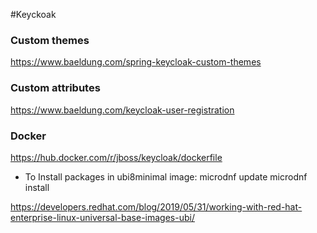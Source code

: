 #Keyckoak


### Custom themes
https://www.baeldung.com/spring-keycloak-custom-themes

### Custom attributes
https://www.baeldung.com/keycloak-user-registration


### Docker

https://hub.docker.com/r/jboss/keycloak/dockerfile

- To Install packages in ubi8minimal image:
 microdnf update
 microdnf install <package>
  
https://developers.redhat.com/blog/2019/05/31/working-with-red-hat-enterprise-linux-universal-base-images-ubi/
